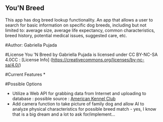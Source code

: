 ## You'N Breed

This app has dog breed lookup functionality.
An app that allows a user to search for basic information on specific dog breeds, including but not limited to: 
average size, average life expectancy, common characteristics, breed history, potential medical issues, suggested care, etc.

#Author: Gabriella Pujada

#License
You 'N Breed by Gabriella Pujada is licensed under CC BY-NC-SA 4.0CC : [License Info] (https://creativecommons.org/licenses/by-nc-sa/4.0/)

#Current Features
*

#Possible Options
* Utilize a Web API for grabbing data from Internet and uploading to database : possible source : [American Kennel Club](https://akc.org)
* Add camera function to take picture of family dog and allow AI to analyze physical characteristics for possible breed match - yes, I know that is a big dream and a lot to ask for/implement...
